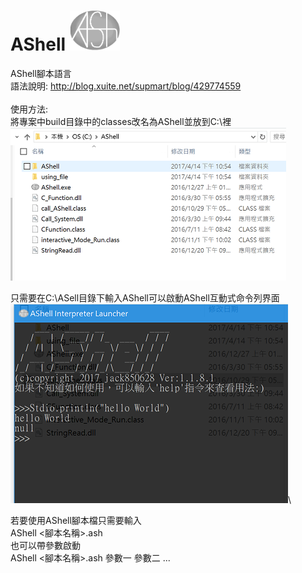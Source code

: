 # AShell <img src="./AShell_LOGO3.png" width="80px"></img>
AShell腳本語言\
語法說明:
http://blog.xuite.net/supmart/blog/429774559 \
\
使用方法:\
將專案中build目錄中的classes改名為AShell並放到C:\裡 \
![Alt text](https://raw.githubusercontent.com/jack850628/AShell/master/image1.PNG)

只需要在C:\ASell目錄下輸入AShell可以啟動AShell互動式命令列界面
![Alt text](https://raw.githubusercontent.com/jack850628/AShell/master/image2.PNG)\

若要使用AShell腳本檔只需要輸入\
AShell <腳本名稱>.ash\
也可以帶參數啟動\
AShell <腳本名稱>.ash 參數一 參數二 ...
